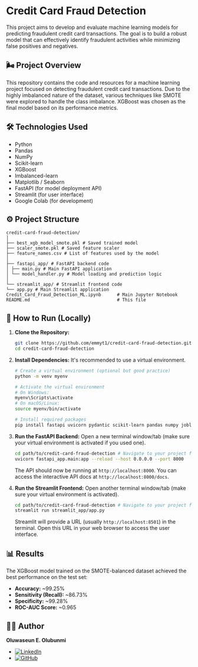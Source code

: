 # Credit Card Fraud Detection

This project aims to develop and evaluate machine learning models for predicting fraudulent credit card transactions. The goal is to build a robust model that can effectively identify fraudulent activities while minimizing false positives and negatives.

## 🌬️ Project Overview

This repository contains the code and resources for a machine learning project focused on detecting fraudulent credit card transactions. Due to the highly imbalanced nature of the dataset, various techniques like SMOTE were explored to handle the class imbalance. XGBoost was chosen as the final model based on its performance metrics.

## 🛠️ Technologies Used

*   Python
*   Pandas
*   NumPy
*   Scikit-learn
*   XGBoost
*   Imbalanced-learn
*   Matplotlib / Seaborn
*   FastAPI (for model deployment API)
*   Streamlit (for user interface)
*   Google Colab (for development)

## ⚙️ Project Structure
```
credit-card-fraud-detection/
│
├── best_xgb_model_smote.pkl # Saved trained model
├── scaler_smote.pkl # Saved feature scaler
├── feature_names.csv # List of features used by the model
│
├── fastapi_app/ # FastAPI backend code
│ ├── main.py # Main FastAPI application
│ └── model_handler.py # Model loading and prediction logic
│
└── streamlit_app/ # Streamlit frontend code
└── app.py # Main Streamlit application
Credit_Card_Fraud_Detection_ML.ipynb      # Main Jupyter Notebook
README.md                                 # This file
```

## 🚀 How to Run (Locally)

1.  **Clone the Repository:**
    ```bash
    git clone https://github.com/emmyt1/credit-card-fraud-detection.git
    cd credit-card-fraud-detection
    ```

2.  **Install Dependencies:**
    It's recommended to use a virtual environment.
    ```bash
    # Create a virtual environment (optional but good practice)
    python -m venv myenv

    # Activate the virtual environment
    # On Windows:
    myenv\Scripts\activate
    # On macOS/Linux:
    source myenv/bin/activate

    # Install required packages
    pip install fastapi uvicorn pydantic scikit-learn pandas numpy joblib xgboost streamlit requests
    ```

3.  **Run the FastAPI Backend:**
    Open a new terminal window/tab (make sure your virtual environment is activated if you used one).
    ```bash
    cd path/to/credit-card-fraud-detection # Navigate to your project folder
    uvicorn fastapi_app.main:app --reload --host 0.0.0.0 --port 8000
    ```
    The API should now be running at `http://localhost:8000`. You can access the interactive API docs at `http://localhost:8000/docs`.

4.  **Run the Streamlit Frontend:**
    Open another terminal window/tab (make sure your virtual environment is activated).
    ```bash
    cd path/to/credit-card-fraud-detection # Navigate to your project folder
    streamlit run streamlit_app/app.py
    ```
    Streamlit will provide a URL (usually `http://localhost:8501`) in the terminal. Open this URL in your web browser to access the user interface.

## 📊 Results

The XGBoost model trained on the SMOTE-balanced dataset achieved the best performance on the test set:

*   **Accuracy:** ~99.25%
*   **Sensitivity (Recall):** ~86.73%
*   **Specificity:** ~99.28%
*   **ROC-AUC Score:** ~0.965

## 👨‍💻 Author

**Oluwaseun E. Olubunmi**
- [![LinkedIn](https://img.shields.io/badge/LinkedIn-Profile-blue?logo=linkedin)](https://www.linkedin.com/in/ooluwaseun/)
- [![GitHub](https://img.shields.io/badge/GitHub-Profile-black?logo=github)](https://github.com/emmyt1)

